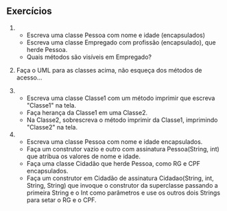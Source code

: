 ## Exercícios

1. 
    * Escreva uma classe Pessoa com nome e idade (encapsulados)
    * Escreva uma classe Empregado com profissão (encapsulado), que herde Pessoa.
    * Quais métodos são visíveis em Empregado?

2. Faça o UML para as classes acima, não esqueça dos métodos de acesso...

3. 
    * Escreva uma classe Classe1 com um método imprimir que escreva "Classe1" na tela.
    * Faça herança da Classe1 em uma Classe2.
    * Na Classe2, sobrescreva o método imprimir da Classe1, imprimindo "Classe2" na tela.

4. 
    * Escreva uma classe Pessoa com nome e idade encapsulados.
    * Faça um construtor vazio e outro com assinatura Pessoa(String, int) que atribua os valores de nome e idade.
    * Faça uma classe Cidadão que herde Pessoa, como RG e CPF encapsulados.
    * Faça um construtor em Cidadão de assinatura Cidadao(String, int, String, String) que invoque o construtor da superclasse passando a primeira String e o Int como parâmetros e use os outros dois Strings para setar o RG e o CPF.